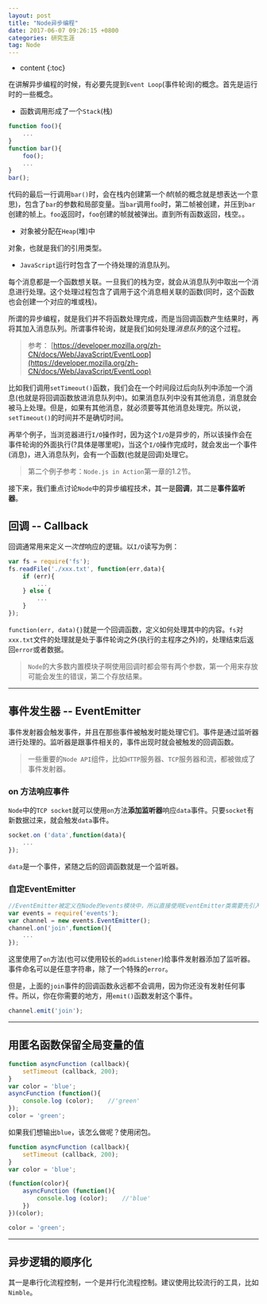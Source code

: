 ```yaml
---
layout: post
title: "Node异步编程"
date: 2017-06-07 09:26:15 +0800 
categories: 研究生涯
tag: Node
---
```

* content
{:toc}

在讲解异步编程的时候，有必要先提到`Event Loop`(事件轮询)的概念。首先是运行时的一些概念。

+ 函数调用形成了一个`Stack`(栈)

```js
function foo(){
    ...
}
function bar(){
    foo();
    ...
}
bar();
```

代码的最后一行调用`bar()`时，会在栈内创建第一个*帧*(帧的概念就是想表达一个意思)，包含了`bar`的参数和局部变量。当`bar`调用`foo`时，第二帧被创建，并压到`bar`创建的帧上。`foo`返回时，`foo`创建的帧就被弹出。直到所有函数返回，栈空。。

<!-- more -->

+ 对象被分配在`Heap`(堆)中

对象，也就是我们的引用类型。

+ `JavaScript`运行时包含了一个待处理的消息队列。

每个消息都是一个函数想关联。一旦我们的栈为空，就会从消息队列中取出一个消息进行处理。这个处理过程包含了调用于这个消息相关联的函数(同时，这个函数也会创建一个对应的堆或栈)。

所谓的异步编程，就是我们并不将函数处理完成，而是当回调函数产生结果时，再将其加入消息队列。所谓事件轮询，就是我们如何处理*消息队列*的这个过程。

> 参考： [https://developer.mozilla.org/zh-CN/docs/Web/JavaScript/EventLoop](https://developer.mozilla.org/zh-CN/docs/Web/JavaScript/EventLoop)

比如我们调用`setTimeout()`函数，我们会在一个时间段过后向队列中添加一个消息(也就是将回调函数放进消息队列中)。如果消息队列中没有其他消息，消息就会被马上处理。但是，如果有其他消息，就必须要等其他消息处理完。所以说，`setTimeout()`的时间并不是确切时间。

再举个例子，当浏览器进行`I/O`操作时，因为这个`I/O`是异步的，所以该操作会在事件轮询的外面执行(?具体是哪里呢)，当这个`I/O`操作完成时，就会发出一个事件(消息)，进入消息队列，会有一个函数(也就是回调)处理它。

> 第二个例子参考：`Node.js in Action`第一章的1.2节。

接下来，我们重点讨论`Node`中的异步编程技术，其一是**回调**，其二是**事件监听器**。

## 回调 -- Callback

回调通常用来定义*一次性*响应的逻辑。以`I/O`读写为例：

```js
var fs = require('fs');
fs.readFile('./xxx.txt', function(err,data){
    if (err){
        ...
    } else {
        ...
    }
});
```

`function(err, data){}`就是一个回调函数，定义如何处理其中的内容。`fs`对`xxx.txt`文件的处理就是处于事件轮询之外(执行的主程序之外)的，处理结束后返回`error`或者数据。

> `Node`的大多数内置模块子啊使用回调时都会带有两个参数，第一个用来存放可能会发生的错误，第二个存放结果。

---

## 事件发生器 -- EventEmitter

事件发射器会触发事件，并且在那些事件被触发时能处理它们。事件是通过监听器进行处理的。监听器是跟事件相关的，事件出现时就会被触发的回调函数。

> 一些重要的`Node API`组件，比如`HTTP`服务器、`TCP`服务器和流，都被做成了事件发射器。

### on 方法响应事件

`Node`中的`TCP socket`就可以使用`on`方法**添加监听器**响应`data`事件。只要`socket`有新数据过来，就会触发`data`事件。

```js
socket.on ('data',function(data){
    ...
});
```

`data`是一个事件，紧随之后的回调函数就是一个监听器。

### 自定EventEmitter

```js
//EventEmitter被定义在Node的events模块中，所以直接使用EventEmitter类需要先引入模块
var events = require('events');
var channel = new events.EventEmitter();
channel.on('join',function(){
    ...
});
```

这里使用了`on`方法(也可以使用较长的`addListener`)给事件发射器添加了监听器。事件命名可以是任意字符串，除了一个特殊的`error`。

但是，上面的`join`事件的回调函数永远都不会调用，因为你还没有发射任何事件。所以，你在你需要的地方，用`emit()`函数发射这个事件。

```js
channel.emit('join');
```

---

## 用匿名函数保留全局变量的值

```js
function asyncFunction (callback){
    setTimeout (callback, 200);
}
var color = 'blue';
asyncFunction (function(){
    console.log (color);    //'green'
});
color = 'green';
```

如果我们想输出`blue`，该怎么做呢？使用闭包。

```js
function asyncFunction (callback){
    setTimeout (callback, 200);
}
var color = 'blue';

(function(color){
    asyncFunction (function(){
        console.log (color);    //'blue'
    })
})(color);

color = 'green';
```

---

## 异步逻辑的顺序化

其一是串行化流程控制，一个是并行化流程控制。建议使用比较流行的工具，比如`Nimble`。
